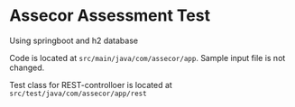 # Assecor Assessment Test

Using springboot and h2 database

Code is located at `src/main/java/com/assecor/app`. Sample input file is not changed.

Test class for REST-controlloer is located at `src/test/java/com/assecor/app/rest`